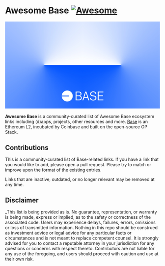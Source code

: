 # Awesome Base [![Awesome](https://awesome.re/badge.svg)](https://awesome.re)

![Base](logo.webp)

**Awesome Base** is a community-curated list of Awesome Base ecosystem links including (d)apps,
projects, other resources and more. [Base](https://base.org/) is an Ethereum L2,
incubated by Coinbase and built on the open-source OP Stack.

## Contributions

This is a community-curated list of Base-related links. If you have a link that
you would like to add, please open a pull request. Please try to match or
improve upon the format of the existing entries.

Links that are inactive, outdated, or no longer relevant may be removed at
any time.

## Disclaimer

_This list is being provided as is. No guarantee, representation, or warranty is
being made, express or implied, as to the safety or correctness of the
associated code. Users may experience delays, failures, errors, omissions or
loss of transmitted information. Nothing in this repo should be construed as
investment advice or legal advice for any particular facts or circumstances and
is not meant to replace competent counsel. It is strongly advised for you to
contact a reputable attorney in your jurisdiction for any questions or concerns
with respect thereto. Contributors are not liable for any use of the foregoing,
and users should proceed with caution and use at their own risk.

